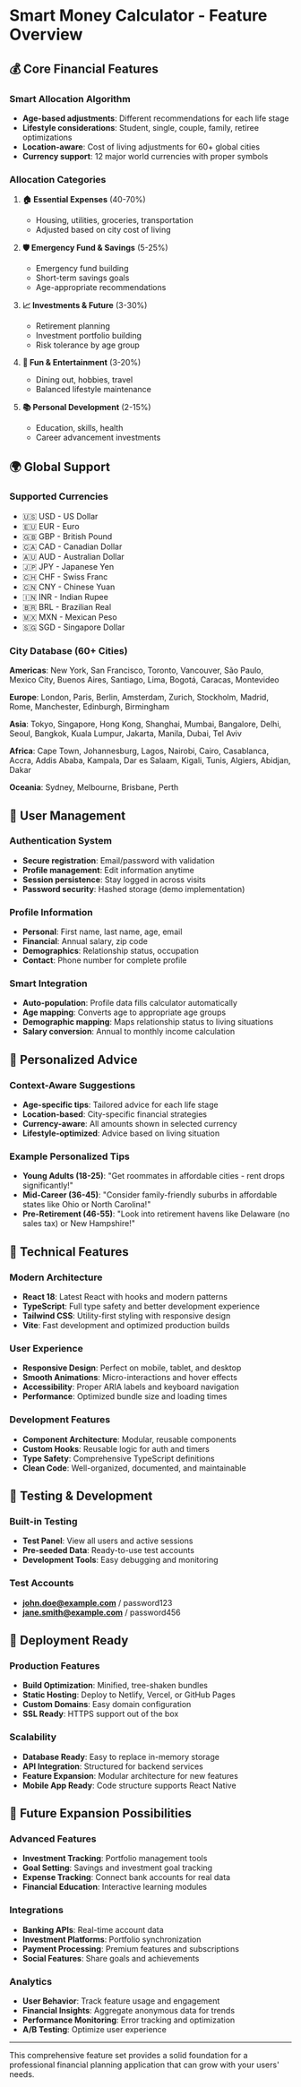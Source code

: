 # Smart Money Calculator - Feature Overview

## 💰 Core Financial Features

### Smart Allocation Algorithm
- **Age-based adjustments**: Different recommendations for each life stage
- **Lifestyle considerations**: Student, single, couple, family, retiree optimizations
- **Location-aware**: Cost of living adjustments for 60+ global cities
- **Currency support**: 12 major world currencies with proper symbols

### Allocation Categories
1. **🏠 Essential Expenses** (40-70%)
   - Housing, utilities, groceries, transportation
   - Adjusted based on city cost of living

2. **🛡️ Emergency Fund & Savings** (5-25%)
   - Emergency fund building
   - Short-term savings goals
   - Age-appropriate recommendations

3. **📈 Investments & Future** (3-30%)
   - Retirement planning
   - Investment portfolio building
   - Risk tolerance by age group

4. **🎉 Fun & Entertainment** (3-20%)
   - Dining out, hobbies, travel
   - Balanced lifestyle maintenance

5. **📚 Personal Development** (2-15%)
   - Education, skills, health
   - Career advancement investments

## 🌍 Global Support

### Supported Currencies
- 🇺🇸 USD - US Dollar
- 🇪🇺 EUR - Euro  
- 🇬🇧 GBP - British Pound
- 🇨🇦 CAD - Canadian Dollar
- 🇦🇺 AUD - Australian Dollar
- 🇯🇵 JPY - Japanese Yen
- 🇨🇭 CHF - Swiss Franc
- 🇨🇳 CNY - Chinese Yuan
- 🇮🇳 INR - Indian Rupee
- 🇧🇷 BRL - Brazilian Real
- 🇲🇽 MXN - Mexican Peso
- 🇸🇬 SGD - Singapore Dollar

### City Database (60+ Cities)
**Americas**: New York, San Francisco, Toronto, Vancouver, São Paulo, Mexico City, Buenos Aires, Santiago, Lima, Bogotá, Caracas, Montevideo

**Europe**: London, Paris, Berlin, Amsterdam, Zurich, Stockholm, Madrid, Rome, Manchester, Edinburgh, Birmingham

**Asia**: Tokyo, Singapore, Hong Kong, Shanghai, Mumbai, Bangalore, Delhi, Seoul, Bangkok, Kuala Lumpur, Jakarta, Manila, Dubai, Tel Aviv

**Africa**: Cape Town, Johannesburg, Lagos, Nairobi, Cairo, Casablanca, Accra, Addis Ababa, Kampala, Dar es Salaam, Kigali, Tunis, Algiers, Abidjan, Dakar

**Oceania**: Sydney, Melbourne, Brisbane, Perth

## 👤 User Management

### Authentication System
- **Secure registration**: Email/password with validation
- **Profile management**: Edit information anytime
- **Session persistence**: Stay logged in across visits
- **Password security**: Hashed storage (demo implementation)

### Profile Information
- **Personal**: First name, last name, age, email
- **Financial**: Annual salary, zip code
- **Demographics**: Relationship status, occupation
- **Contact**: Phone number for complete profile

### Smart Integration
- **Auto-population**: Profile data fills calculator automatically
- **Age mapping**: Converts age to appropriate age groups
- **Demographic mapping**: Maps relationship status to living situations
- **Salary conversion**: Annual to monthly income calculation

## 🎯 Personalized Advice

### Context-Aware Suggestions
- **Age-specific tips**: Tailored advice for each life stage
- **Location-based**: City-specific financial strategies
- **Currency-aware**: All amounts shown in selected currency
- **Lifestyle-optimized**: Advice based on living situation

### Example Personalized Tips
- **Young Adults (18-25)**: "Get roommates in affordable cities - rent drops significantly!"
- **Mid-Career (36-45)**: "Consider family-friendly suburbs in affordable states like Ohio or North Carolina!"
- **Pre-Retirement (46-55)**: "Look into retirement havens like Delaware (no sales tax) or New Hampshire!"

## 🔧 Technical Features

### Modern Architecture
- **React 18**: Latest React with hooks and modern patterns
- **TypeScript**: Full type safety and better development experience
- **Tailwind CSS**: Utility-first styling with responsive design
- **Vite**: Fast development and optimized production builds

### User Experience
- **Responsive Design**: Perfect on mobile, tablet, and desktop
- **Smooth Animations**: Micro-interactions and hover effects
- **Accessibility**: Proper ARIA labels and keyboard navigation
- **Performance**: Optimized bundle size and loading times

### Development Features
- **Component Architecture**: Modular, reusable components
- **Custom Hooks**: Reusable logic for auth and timers
- **Type Safety**: Comprehensive TypeScript definitions
- **Clean Code**: Well-organized, documented, and maintainable

## 🧪 Testing & Development

### Built-in Testing
- **Test Panel**: View all users and active sessions
- **Pre-seeded Data**: Ready-to-use test accounts
- **Development Tools**: Easy debugging and monitoring

### Test Accounts
- **john.doe@example.com** / password123
- **jane.smith@example.com** / password456

## 🚀 Deployment Ready

### Production Features
- **Build Optimization**: Minified, tree-shaken bundles
- **Static Hosting**: Deploy to Netlify, Vercel, or GitHub Pages
- **Custom Domains**: Easy domain configuration
- **SSL Ready**: HTTPS support out of the box

### Scalability
- **Database Ready**: Easy to replace in-memory storage
- **API Integration**: Structured for backend services
- **Feature Expansion**: Modular architecture for new features
- **Mobile App Ready**: Code structure supports React Native

## 🔮 Future Expansion Possibilities

### Advanced Features
- **Investment Tracking**: Portfolio management tools
- **Goal Setting**: Savings and investment goal tracking
- **Expense Tracking**: Connect bank accounts for real data
- **Financial Education**: Interactive learning modules

### Integrations
- **Banking APIs**: Real-time account data
- **Investment Platforms**: Portfolio synchronization  
- **Payment Processing**: Premium features and subscriptions
- **Social Features**: Share goals and achievements

### Analytics
- **User Behavior**: Track feature usage and engagement
- **Financial Insights**: Aggregate anonymous data for trends
- **Performance Monitoring**: Error tracking and optimization
- **A/B Testing**: Optimize user experience

---

This comprehensive feature set provides a solid foundation for a professional financial planning application that can grow with your users' needs.
